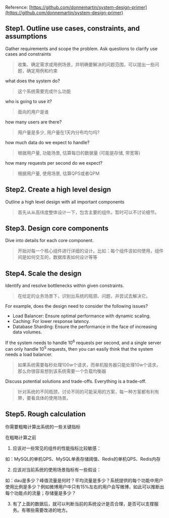 
Reference: [https://github.com/donnemartin/system-design-primer](https://github.com/donnemartin/system-design-primer)

## Step1. Outline use cases, constraints, and assumptions

Gather requirements and scope the problem. Ask questions to clarify use cases and constraints
> 收集、确定需求或用例场景，并明确要解决的问题范围，可以提出一些问题，确定用例和约束

what does the system do?
> 这个系统需要完成什么功能

who is going to use it?
> 面向的用户是谁

how many users are there?
> 用户量是多少, 用户量在1天内分布均匀吗?

how much data do we expect to handle?
> 根据用户量, 功能场景, 估算每日的数据量 (可能是存储, 带宽等)

how many requests per second do we expect?
> 根据用户量, 使用场景, 估算QPS或者QPM

## Step2. Create a high level design

Outline a high level design with all important components
> 首先从从高纬度整体设计一下，包含主要的组件。暂时可以不讨论细节。

## Step3. Design core components

Dive into details for each core component.
> 开始对每一个核心组件进行详细的设计。比如：每个组件该如何使用，组件间是如何交互的，数据库表如何设计等等


## Step4. Scale the design

Identify and resolve bottlenecks within given constraints.
>在给定的业务场景下，识别出系统的瓶颈、问题，并尝试去解决它。

For example, does the design need to consider the following issues?

- Load Balancer: Ensure optimal performance with dynamic scaling.
- Caching: For lower response latency.
- Database Sharding: Ensure the performance in the face of increasing data volumes.

If the system needs to handle 10<sup>6</sup>  requests per second, and a single server can only handle 10<sup>5</sup> requests, then you can easily think that the system needs a load balancer.

>如果系统需要每秒处理100w个请求，而单机服务器只能处理10w个请求，那么你很容易想到该系统需要一个负载均衡器


Discuss potential solutions and trade-offs. Everything is a trade-off.

> 针对系统的不同瓶颈，讨论不同的可能采用的方案，每一种方案都有利有弊，要看具体的使用场景。

## Step5. Rough calculation

你需要粗略计算出系统的一些关键指标

在粗略计算之前

1. 应该对一些常见的组件的性能指标比较敏感：

如：MySQL的单机QPS、MySQL单表存储阈值、Redis的单机QPS、Redis内存

2. 应该对当前系统的使用场景指标有一些假设：

如：dau是多少？峰值流量是何时？平均流量是多少？系统提供的每个功能中用户使用比例是多少？例如微博用户中只有15%左右的用户会写微博，如此可以推断出每个功能点的流量；存储量是多少？

3. 有了上面的数据后，就可以判断当前的系统设计是否合理，是否可以支撑服务。有哪些需要改进的地方。
